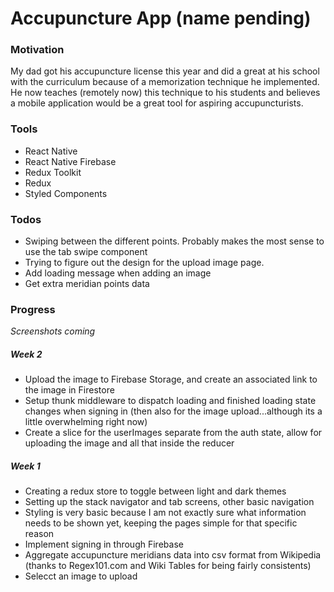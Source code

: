 # Accupuncture App (name pending)

### Motivation
My dad got his accupuncture license this year and did a great at his school with the curriculum because of a memorization technique he implemented. He now teaches (remotely now) this technique to his students and believes a mobile application would be a great tool for aspiring accupuncturists.

### Tools
* React Native
* React Native Firebase
* Redux Toolkit
* Redux
* Styled Components

### Todos
* Swiping between the different points. Probably makes the most sense to use the tab swipe component
* Trying to figure out the design for the upload image page.
* Add loading message when adding an image
* Get extra meridian points data

### Progress

*Screenshots coming*

##### Week 2
* Upload the image to Firebase Storage, and create an associated link to the image in Firestore
* Setup thunk middleware to dispatch loading and finished loading state changes when signing in (then also for the image upload...although its a little overwhelming right now)
* Create a slice for the userImages separate from the auth state, allow for uploading the image and all that inside the reducer


##### Week 1
* Creating a redux store to toggle between light and dark themes
* Setting up the stack navigator and tab screens, other basic navigation
* Styling is very basic because I am not exactly sure what information needs to be shown yet, keeping the pages simple for that specific reason
* Implement signing in through Firebase
* Aggregate accupuncture meridians data into csv format from Wikipedia (thanks to Regex101.com and Wiki Tables for being fairly consistents)
* Selecct an image to upload
